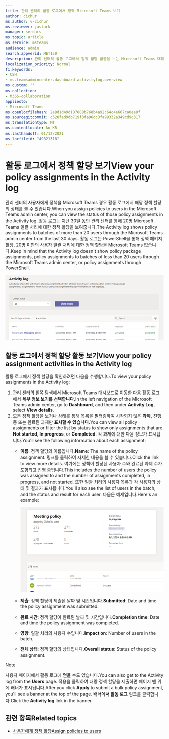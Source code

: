 ```yaml
---
title: 관리 센터의 활동 로그에서 정책 Microsoft Teams 보기
author: cichur
ms.author: v-cichur
ms.reviewer: jastark
manager: serdars
ms.topic: article
ms.service: msteams
audience: admin
search.appverid: MET150
description: 관리 센터의 활동 로그에서 정책 할당 활동을 보는 Microsoft Teams 대해 자세히 알아보습니다.
localization_priority: Normal
f1.keywords:
- CSH
- ms.teamsadmincenter.dashboard.activitylog.overview
ms.custom: ''
ms.collection:
- M365-collaboration
appliesto:
- Microsoft Teams
ms.openlocfilehash: 2a8d1d49d187808b768b4a92c64c4e667ca0ea8f
ms.sourcegitcommit: c528fad9db719f3fa96dc3fa99332a349cd9d317
ms.translationtype: MT
ms.contentlocale: ko-KR
ms.lasthandoff: 01/12/2021
ms.locfileid: "49821318"
---
```

# <a name="view-your-policy-assignments-in-the-activity-log"></a><span data-ttu-id="42adf-103">활동 로그에서 정책 할당 보기</span><span class="sxs-lookup"><span data-stu-id="42adf-103">View your policy assignments in the Activity log</span></span>

<span data-ttu-id="42adf-104">관리 센터의 사용자에게 정책을 Microsoft Teams 경우 활동 로그에서 해당 정책 할당의 상태를 볼 수 있습니다.</span><span class="sxs-lookup"><span data-stu-id="42adf-104">When you assign policies to users in the Microsoft Teams admin center, you can view the status of those policy assignments in the Activity log.</span></span> <span data-ttu-id="42adf-105">활동 로그는 지난 30일 동안 관리 센터를 통해 20명 Microsoft Teams 일괄 처리에 대한 정책 할당을 보여줍니다.</span><span class="sxs-lookup"><span data-stu-id="42adf-105">The Activity log shows policy assignments to batches of more than 20 users through the Microsoft Teams admin center from the last 30 days.</span></span> <span data-ttu-id="42adf-106">활동 로그는 PowerShell을 통해 정책 패키지 할당, 20명 미만의 사용자 일괄 처리에 대한 정책 할당을 Microsoft Teams 없습니다.</span><span class="sxs-lookup"><span data-stu-id="42adf-106">Keep in mind that the Activity log doesn't show policy package assignments, policy assignments to batches of less than 20 users through the Microsoft Teams admin center, or policy assignments through PowerShell.</span></span>

![활동 로그 페이지의 스크린샷](media/activity-log.png)

## <a name="view-your-policy-assignment-activities-in-the-activity-log"></a><span data-ttu-id="42adf-108">활동 로그에서 정책 할당 활동 보기</span><span class="sxs-lookup"><span data-stu-id="42adf-108">View your policy assignment activities in the Activity log</span></span>

<span data-ttu-id="42adf-109">활동 로그에서 정책 할당을 확인하려면 다음을 수행합니다.</span><span class="sxs-lookup"><span data-stu-id="42adf-109">To view your policy assignments in the Activity log:</span></span>

1. <span data-ttu-id="42adf-110">관리 센터의 왼쪽 탐색에서 Microsoft Teams 대시보드로 이동한 다음 활동 로그에서 **세부** **정보 보기를 선택합니다.**</span><span class="sxs-lookup"><span data-stu-id="42adf-110">In the left navigation of the Microsoft Teams admin center, go to **Dashboard**, and then under **Activity Log**, select **View details**.</span></span>
2. <span data-ttu-id="42adf-111">모든 정책 할당을 보거나 상태를 통해 목록을 필터링하여 시작되지 않은  **과제,** 진행 중 또는 완료된 과제만 **표시할 수 있습니다.**</span><span class="sxs-lookup"><span data-stu-id="42adf-111">You can view all policy assignments or filter the list by status to show only assignments that are **Not started**, **In progress**, or **Completed**.</span></span> <span data-ttu-id="42adf-112">각 과제에 대한 다음 정보가 표시됩니다.</span><span class="sxs-lookup"><span data-stu-id="42adf-112">You'll see the following information about each assignment:</span></span>
    - <span data-ttu-id="42adf-113">**이름**: 정책 할당의 이름입니다.</span><span class="sxs-lookup"><span data-stu-id="42adf-113">**Name**: The name of the policy assignment.</span></span> <span data-ttu-id="42adf-114">링크를 클릭하여 자세한 내용을 볼 수 있습니다.</span><span class="sxs-lookup"><span data-stu-id="42adf-114">Click the link to view more details.</span></span> <span data-ttu-id="42adf-115">여기에는 정책이 할당된 사용자 수와 완료된 과제 수가 포함되고 진행 중입니다.</span><span class="sxs-lookup"><span data-stu-id="42adf-115">This includes the number of users the policy was assigned to and the number of assignments completed, in progress, and not started.</span></span> <span data-ttu-id="42adf-116">또한 일괄 처리의 사용자 목록과 각 사용자의 상태 및 결과가 표시됩니다.</span><span class="sxs-lookup"><span data-stu-id="42adf-116">You'll also see the list of users in the batch, and the status and result for each user.</span></span> <span data-ttu-id="42adf-117">다음은 예제입니다.</span><span class="sxs-lookup"><span data-stu-id="42adf-117">Here's an example:</span></span>

        ![스크린샷](media/activity-log-policy-assignment-detail.png)

    - <span data-ttu-id="42adf-119">**제출**: 정책 할당이 제출된 날짜 및 시간입니다.</span><span class="sxs-lookup"><span data-stu-id="42adf-119">**Submitted**: Date and time the policy assignment was submitted.</span></span>
    - <span data-ttu-id="42adf-120">**완료 시간**: 정책 할당이 완료된 날짜 및 시간입니다.</span><span class="sxs-lookup"><span data-stu-id="42adf-120">**Completion time**: Date and time the policy assignment was completed.</span></span>
    - <span data-ttu-id="42adf-121">**영향**: 일괄 처리의 사용자 수입니다.</span><span class="sxs-lookup"><span data-stu-id="42adf-121">**Impact on**: Number of users in the batch.</span></span>
    - <span data-ttu-id="42adf-122">**전체 상태**: 정책 할당의 상태입니다.</span><span class="sxs-lookup"><span data-stu-id="42adf-122">**Overall status**: Status of the policy assignment.</span></span>

> [!NOTE]
> <span data-ttu-id="42adf-123">사용자 페이지에서 활동 로그에 **얻을** 수도 있습니다.</span><span class="sxs-lookup"><span data-stu-id="42adf-123">You can also get to the Activity log from the **Users** page.</span></span> <span data-ttu-id="42adf-124">적용을  클릭하여 대량 정책 할당을 제출하면 페이지 맨 위에 배너가 표시됩니다.</span><span class="sxs-lookup"><span data-stu-id="42adf-124">After you click **Apply** to submit a bulk policy assignment, you'll see a banner at the top of the page.</span></span> <span data-ttu-id="42adf-125">**배너에서 활동 로그** 링크를 클릭합니다.</span><span class="sxs-lookup"><span data-stu-id="42adf-125">Click the **Activity log** link in the banner.</span></span>

## <a name="related-topics"></a><span data-ttu-id="42adf-126">관련 항목</span><span class="sxs-lookup"><span data-stu-id="42adf-126">Related topics</span></span>

- [<span data-ttu-id="42adf-127">사용자에게 정책 할당</span><span class="sxs-lookup"><span data-stu-id="42adf-127">Assign policies to users</span></span>](assign-policies.md)
